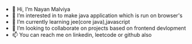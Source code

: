 - 👋 Hi, I’m Nayan Malviya
- 👀 I’m interested in to make java application which is run on browser's 
- 🌱 I’m currently learning jee(core java),javascript
- 💞️ I’m looking to collaborate on projects based on frontend devlopment
- 📫 You can reach me on linkedin, leetcode or github also
